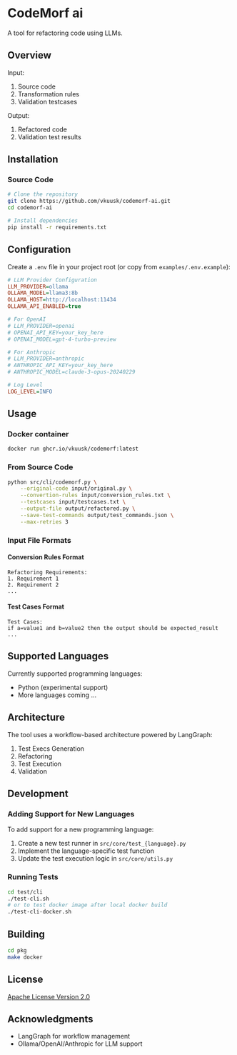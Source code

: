 # CodeMorf ai

A tool for refactoring code using LLMs.

## Overview

Input:
1. Source code
2. Transformation rules
3. Validation testcases

Output:
1. Refactored code
2. Validation test results

## Installation

### Source Code 

```bash
# Clone the repository
git clone https://github.com/vkuusk/codemorf-ai.git
cd codemorf-ai

# Install dependencies
pip install -r requirements.txt
```

## Configuration

Create a `.env` file in your project root (or copy from `examples/.env.example`):

```ini
# LLM Provider Configuration
LLM_PROVIDER=ollama
OLLAMA_MODEL=llama3:8b
OLLAMA_HOST=http://localhost:11434
OLLAMA_API_ENABLED=true

# For OpenAI
# LLM_PROVIDER=openai
# OPENAI_API_KEY=your_key_here
# OPENAI_MODEL=gpt-4-turbo-preview

# For Anthropic
# LLM_PROVIDER=anthropic
# ANTHROPIC_API_KEY=your_key_here
# ANTHROPIC_MODEL=claude-3-opus-20240229

# Log Level
LOG_LEVEL=INFO
```

## Usage

### Docker container

```bash
docker run ghcr.io/vkuusk/codemorf:latest
```

### From Source Code

```bash
python src/cli/codemorf.py \
    --original-code input/original.py \
    --convertion-rules input/conversion_rules.txt \
    --testcases input/testcases.txt \
    --output-file output/refactored.py \
    --save-test-commands output/test_commands.json \
    --max-retries 3
```

### Input File Formats

#### Conversion Rules Format
```text
Refactoring Requirements:
1. Requirement 1
2. Requirement 2
...
```

#### Test Cases Format
```text
Test Cases:
if a=value1 and b=value2 then the output should be expected_result
...
```

## Supported Languages

Currently supported programming languages:
- Python (experimental support)
- More languages coming ...

## Architecture

The tool uses a workflow-based architecture powered by LangGraph:
1. Test Execs Generation
2. Refactoring
3. Test Execution
4. Validation

## Development

### Adding Support for New Languages

To add support for a new programming language:
1. Create a new test runner in `src/core/test_{language}.py`
2. Implement the language-specific test function
3. Update the test execution logic in `src/core/utils.py`

### Running Tests

```bash
cd test/cli
./test-cli.sh
# or to test docker image after local docker build
./test-cli-docker.sh
```

## Building

```bash
cd pkg
make docker

```

## License

[Apache License Version 2.0](LICENSE)

## Acknowledgments

- LangGraph for workflow management
- Ollama/OpenAI/Anthropic for LLM support


